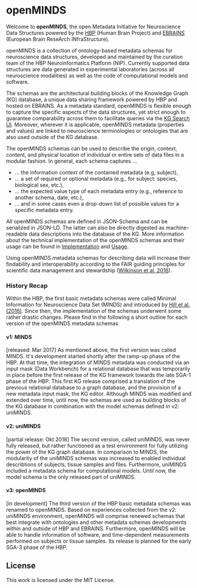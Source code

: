 # openMINDS
Welcome to **openMINDS**, the open Metadata Initiative for Neuroscience Data Structures powered by the [HBP](https://www.humanbrainproject.eu/en/) (Human Brain Project) and [EBRAINS](https://ebrains.eu/) (European Brain ReseArch INfraStructure).

openMINDS is a collection of ontology-based metadata schemas for neuroscience data structures, developed and maintained by the curation team of the HBP Neuroinformatics Platform (NIP). Currently supported data structures are data generated in experimental laboratories (across all neuroscience modalities) as well as the code of computational models and software. 

The schemas are the architectural building blocks of the Knowledge Graph (KG) database, a unique data sharing framework powered by HBP and hosted on EBRAINS. As a metadata standard, openMINDS is flexible enough to capture the specific aspects of the data structures, yet strict enough to guarantee comparability across them to facilitate queries via the [KG Search UI](https://kg.ebrains.eu/search). Moreover, wherever it is applicable, openMINDS metadata (properties and values) are linked to neuroscience terminologies or ontologies that are also used outside of the KG database. 

The openMINDS schemas can be used to describe the origin, context, content, and physical location of individual or entire sets of data files in a modular fashion. In general, each schema captures ...
* ... the information context of the contained metadata (e.g, subject), 
* ... a set of required or optional metadata (e.g., for subject: species, biological sex, etc.), 
* ... the expected value type of each metadata entry (e.g., reference to another schema, date, etc.), 
* ... and in some cases even a drop-down list of possible values for a specific metadata entry.

All openMINDS schemas are defined in JSON-Schema and can be serialized in JSON-LD. The latter can also be directly digested as machine-readable data descriptions into the database of the KG. More information about the technical implementation of the openMINDS schemas and their usage can be found in [Implementation](https://github.com/HumanBrainProject/openMINDS/wiki/Implementation) and [Usage](https://github.com/HumanBrainProject/openMINDS/wiki/Usage).

Using openMINDS metadata schemas for describing data will increase their findability and interoperability according to the FAIR guiding principles for scientific data management and stewardship ([Wilkinson et al. 2016](https://doi.org/10.1038/sdata.2016.18)).

### History Recap
Within the HBP, the first basic metadata schemas were called Minimal Information for Neuroscience Data Set (MINDS) and introduced by [Hill et al. (2016)](https://doi.org/10.1038/nrn.2016.134). Since then, the implementation of the schemas underwent some rather drastic changes. Please find in the following a short outline for each version of the openMINDS metadata schemas.

#### v1: MINDS
[released: Mar 2017] As mentioned above, the first version was called MINDS. It's development started shortly after the ramp-up phase of the HBP. At that time, the integration of MINDS metadata was conducted via an input mask (Data Workbench) for a relational database that was temporarily in place before the first release of the KG framework towards the late SGA-1 phase of the HBP. This first KG release comprised a translation of the previous relational database to a graph database, and the provision of a new metadata input mask, the KG editor. Although MINDS was modified and extended over time, until now, the schemas are used as building blocks of the KG database in combination with the model schemas defined in v2: uniMINDS.

#### v2: uniMINDS
[partial release: Okt 2018] The second version, called uniMINDS, was never fully released, but rather functioned as a test environment for fully utilizing the power of the KG graph database. In comparison to MINDS, the modularity of the uniMINDS schemas was increased to enabled individual describtions of subjects, tissue samples and files. Furthermore, uniMINDS included a metadata schema for computational models. Until now, the model schema is the only released part of uniMINDS.

#### v3: openMINDS
[in development] The third version of the HBP basic metadata schemas was renamed to openMINDS. Based on experiences collected from the v2: uniMINDS environment, openMINDS will comprise renewed schemas that best integrate with ontologies and other metadata schemas developments within and outside of HBP and EBRAINS. Furthermore, openMINDS will be able to handle information of software, and time-dependent measurements performed on subjects or tissue samples. Its release is planned for the early SGA-3 phase of the HBP.

## License
This work is licensed under the MIT License.
